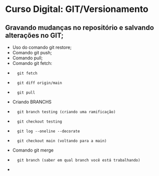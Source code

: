 # Curso Digital: GIT/Versionamento

## Gravando mudanças no repositório e salvando alterações no GIT;

* Uso do comando git restore;
* Comando git push;
* Comando pull;
* Comando git fetch:
-       git fetch
-       git diff origin/main
-       git pull
* Criando BRANCHS
-       git branch testing (criando uma ramificação)
-       git checkout testing
-       git log --oneline --decorate
-       git checkout main (voltando para a main)
* Comando git merge
-       git branch (saber em qual branch você está trabalhando)
-       
